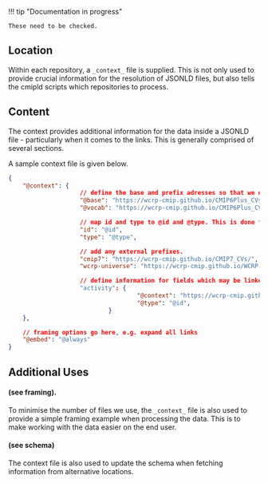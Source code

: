 
!!! tip "Documentation in progress"
    
    These need to be checked. 

## Location
Within each repository, a `_context_` file is supplied. This is not only used to provide crucial information for the resolution of JSONLD files, but also tells the cmipld scripts which repositories to process. 


## Content

The context provides additional information for the data inside a JSONLD file - particularly when it comes to the links. This is generally comprised of several sections. 

A sample context file is given below. 

``` json
{
    "@context": {
                    // define the base and prefix adresses so that we do not have to specify these in the file
                    "@base": "https://wcrp-cmip.github.io/CMIP6Plus_CVs/",
                    "@vocab": "https://wcrp-cmip.github.io/CMIP6Plus_CVs/",

                    // map id and type to @id and @type. This is done for legibility
                    "id": "@id",
                    "type": "@type",

                    // add any external prefixes. 
                    "cmip7": "https://wcrp-cmip.github.io/CMIP7_CVs/",
                    "wcrp-universe": "https://wcrp-cmip.github.io/WCRP-UNIVERSE/"

                    // define information for fields which may be linked. 
                    "activity": {
                                    "@context": "https://wcrp-cmip.github.io/WCRP-UNIVERSE/activity/_context_",
                                    "@type": "@id",
                            }
    },

    // framing options go here, e.g. expand all links
    "@embed": "@always"
}
```

## Additional Uses 
#### (see framing). 
To minimise the number of files we use, the `_context_` file is also used to provide a simple framing example when processing the data. This is to make working with the data easier on the end user. 

#### (see schema)
The context file is also used to update the schema when fetching information from alternative locations. 


